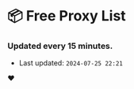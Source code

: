 # :package: Free Proxy List
### Updated every 15 minutes.

- Last updated: `2024-07-25 22:21`

:heart:
